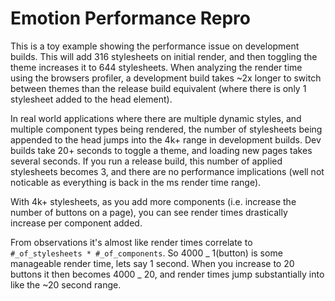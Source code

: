 # Emotion Performance Repro

This is a toy example showing the performance issue on development builds. This will add 316
stylesheets on initial render, and then toggling the theme increases it to 644 stylesheets. When
analyzing the render time using the browsers profiler, a development build takes ~2x longer to
switch between themes than the release build equivalent (where there is only 1 stylesheet added to
the head element).

In real world applications where there are multiple dynamic styles, and multiple component types
being rendered, the number of stylesheets being appended to the head jumps into the 4k+ range in
development builds. Dev builds take 20+ seconds to toggle a theme, and loading new pages takes
several seconds. If you run a release build, this number of applied stylesheets becomes 3, and there
are no performance implications (well not noticable as everything is back in the ms render time range).

With 4k+ stylesheets, as you add more components (i.e. increase the number of buttons on a page), you
can see render times drastically increase per component added.

From observations it's almost like render times correlate to `#_of_stylesheets * #_of_components`.
So 4000 _ 1(button) is some manageable render time, lets say 1 second. When you increase to 20
buttons it then becomes 4000 _ 20, and render times jump substantially into like the ~20 second range.
